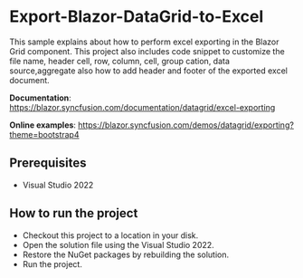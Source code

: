 # Export-Blazor-DataGrid-to-Excel

This sample explains about how to perform excel exporting in the Blazor Grid component. This project also includes code snippet to customize the file name, header cell, row, column, cell, group cation, data source,aggregate also how to add header and footer of the exported excel document.

**Documentation**: https://blazor.syncfusion.com/documentation/datagrid/excel-exporting

**Online examples**: https://blazor.syncfusion.com/demos/datagrid/exporting?theme=bootstrap4

## Prerequisites

* Visual Studio 2022

## How to run the project

* Checkout this project to a location in your disk.
* Open the solution file using the Visual Studio 2022.
* Restore the NuGet packages by rebuilding the solution.
* Run the project.
